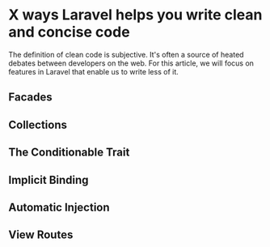 # X ways Laravel helps you write clean and concise code

The definition of clean code is subjective. It's often a source of heated debates between developers on the web. For this article, we will focus on features in Laravel that enable us to write less of it.

## Facades

## Collections

## The Conditionable Trait

## Implicit Binding

## Automatic Injection

## View Routes
